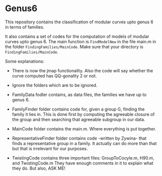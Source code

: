 # Genus6
This repository contains the classification of modular curves upto genus 6 in terms of families. 

It also contains a set of codes for the computation of models of modular curves upto genus 6. 
The main function is `FindModelNew` in the file main.m in the folder `FindingFamilies/MainCode`. Make sure that your directory is `FindingFamilies/MainCode`.

Some explanations:

- There is now the jmap functionality. Also the code will say whether the curve computed has QQ-gonality 2 or not.

- Ignore the folders which are to be ignored.

- FamilyData fodler contains, as data files, the families we have up to genus 6. 

- FamilyFinder folder contains code for, given a group G, finding the family it lies in. This is done first by computing the agreeable closure of the group and then searching that agreeable subgroup in our data.

- MainCode folder contains the main.m. Where everything is put together.

- RepresentativeFinder folder contains code -written by Zywina- that finds a representative group in a family. It actually can do more than that but that is irrelevant for our purposes.

- TwistingCode contains three important files: GroupToCocyle.m, H90.m, and TwistingCode.m They have enough comments in it to explain what they do. But also, ASK ME!
